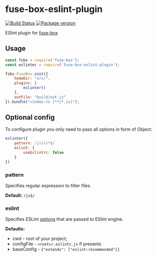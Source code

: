 # fuse-box-eslint-plugin

[![Build Status](https://travis-ci.org/DoumanAsh/fuse-box-eslint-plugin.svg?branch=master)](https://travis-ci.org/DoumanAsh/fuse-box-eslint-plugin)
[![Package version](https://img.shields.io/npm/v/fuse-box-eslint-plugin.svg)](https://npmjs.org/package/fuse-box-eslint-plugin)

ESlint plugin for [fuse-box](https://github.com/fuse-box/fuse-box)

## Usage

```js
const fsbx = require('fuse-box');
const eslinter = require('fuse-box-eslint-plugin');

fsbx.FuseBox.init({
    homeDir: "src/",
    plugins: [
        eslinter()
    ],
    outFile: "build/out.js"
}).bundle(">index.ts [**/*.js]");
```

## Optional config

To configure plugin you only need to pass all options in form of Object:

```js
eslinter({
    pattern: /js(x)*$/
    eslint: {
        useEslintrc: false
    }
})
```

### pattern

Specifies regular expression to filter files.

**Default:** `/js$/`

### eslint

Specifies ESLint [options](http://eslint.org/docs/developer-guide/nodejs-api#cliengine) that are passed to ESlint engine.

**Defaults:**

* cwd - root of your project;
* configFile - `<root>/.eslintc.js` if presents
* baseConfig - `{"extends": ["eslint:recommended"]}`
